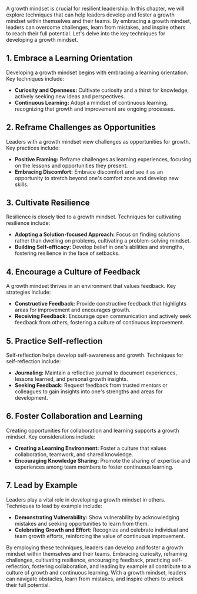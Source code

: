 
A growth mindset is crucial for resilient leadership. In this chapter, we will explore techniques that can help leaders develop and foster a growth mindset within themselves and their teams. By embracing a growth mindset, leaders can overcome challenges, learn from mistakes, and inspire others to reach their full potential. Let's delve into the key techniques for developing a growth mindset.

**1. Embrace a Learning Orientation**
-------------------------------------

Developing a growth mindset begins with embracing a learning orientation. Key techniques include:

* **Curiosity and Openness:** Cultivate curiosity and a thirst for knowledge, actively seeking new ideas and perspectives.
* **Continuous Learning:** Adopt a mindset of continuous learning, recognizing that growth and improvement are ongoing processes.

**2. Reframe Challenges as Opportunities**
------------------------------------------

Leaders with a growth mindset view challenges as opportunities for growth. Key practices include:

* **Positive Framing:** Reframe challenges as learning experiences, focusing on the lessons and opportunities they present.
* **Embracing Discomfort:** Embrace discomfort and see it as an opportunity to stretch beyond one's comfort zone and develop new skills.

**3. Cultivate Resilience**
---------------------------

Resilience is closely tied to a growth mindset. Techniques for cultivating resilience include:

* **Adopting a Solution-focused Approach:** Focus on finding solutions rather than dwelling on problems, cultivating a problem-solving mindset.
* **Building Self-efficacy:** Develop belief in one's abilities and strengths, fostering resilience in the face of setbacks.

**4. Encourage a Culture of Feedback**
--------------------------------------

A growth mindset thrives in an environment that values feedback. Key strategies include:

* **Constructive Feedback:** Provide constructive feedback that highlights areas for improvement and encourages growth.
* **Receiving Feedback:** Encourage open communication and actively seek feedback from others, fostering a culture of continuous improvement.

**5. Practice Self-reflection**
-------------------------------

Self-reflection helps develop self-awareness and growth. Techniques for self-reflection include:

* **Journaling:** Maintain a reflective journal to document experiences, lessons learned, and personal growth insights.
* **Seeking Feedback:** Request feedback from trusted mentors or colleagues to gain insights into one's strengths and areas for development.

**6. Foster Collaboration and Learning**
----------------------------------------

Creating opportunities for collaboration and learning supports a growth mindset. Key considerations include:

* **Creating a Learning Environment:** Foster a culture that values collaboration, teamwork, and shared knowledge.
* **Encouraging Knowledge Sharing:** Promote the sharing of expertise and experiences among team members to foster continuous learning.

**7. Lead by Example**
----------------------

Leaders play a vital role in developing a growth mindset in others. Techniques to lead by example include:

* **Demonstrating Vulnerability:** Show vulnerability by acknowledging mistakes and seeking opportunities to learn from them.
* **Celebrating Growth and Effort:** Recognize and celebrate individual and team growth efforts, reinforcing the value of continuous improvement.

By employing these techniques, leaders can develop and foster a growth mindset within themselves and their teams. Embracing curiosity, reframing challenges, cultivating resilience, encouraging feedback, practicing self-reflection, fostering collaboration, and leading by example all contribute to a culture of growth and continuous learning. With a growth mindset, leaders can navigate obstacles, learn from mistakes, and inspire others to unlock their full potential.
